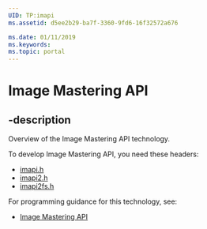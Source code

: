 ```yaml
---
UID: TP:imapi
ms.assetid: d5ee2b29-ba7f-3360-9fd6-16f32572a676

ms.date: 01/11/2019
ms.keywords: 
ms.topic: portal
---
```


# Image Mastering API

## -description

Overview of the Image Mastering API technology.

To develop Image Mastering API, you need these headers:

 * [imapi.h](../imapi/index.md)
 * [imapi2.h](../imapi2/index.md)
 * [imapi2fs.h](../imapi2fs/index.md)

For programming guidance for this technology, see:
* [Image Mastering API](/windows/desktop/imapi)

